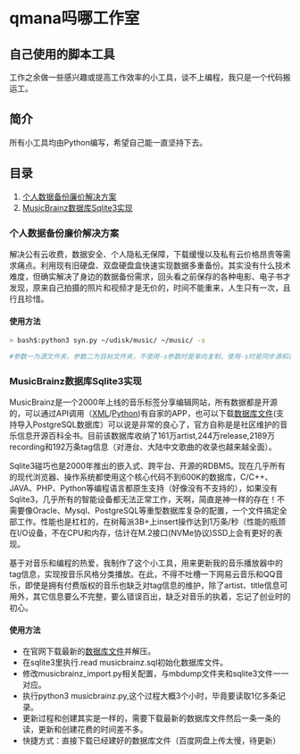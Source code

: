 # qmana吗哪工作室

## 自己使用的脚本工具
工作之余做一些感兴趣或提高工作效率的小工具，谈不上编程，我只是一个代码搬运工。

## 简介
所有小工具均由Python编写，希望自己能一直坚持下去。

## 目录
1. [个人数据备份廉价解决方案](#个人数据备份廉价解决方案)
2. [MusicBrainz数据库Sqlite3实现](#musicbrainz数据库sqlite3实现)

### 个人数据备份廉价解决方案

解决公有云收费，数据安全、个人隐私无保障，下载缓慢以及私有云价格昂贵等需求痛点。利用现有旧硬盘、双盘硬盘盒快速实现数据多重备份。其实没有什么技术难度，但确实解决了身边的数据备份需求，回头看之前保存的各种电影、电子书才发现，原来自己拍摄的照片和视频才是无价的，时间不能重来，人生只有一次，且行且珍惜。

#### 使用方法
```bash
> bash$:python3 syn.py ~/udisk/music/ ~/music/ -s

#参数一为源文件夹，参数二为目标文件夹，不使用-s参数时是单向复制，使用-s时是同步源和目标文件夹，慎用！
```


### MusicBrainz数据库Sqlite3实现

MusicBrainz是一个2000年上线的音乐标签分享编辑网站，所有数据都是开源的，可以通过API调用（[XML](https://musicbrainz.org/doc/Development/XML_Web_Service/Version_2)/[Python](https://python-musicbrainzngs.readthedocs.io/en/v0.7.1/))有自家的APP，也可以下载[数据库文件](https://musicbrainz.org/doc/MusicBrainz_Database/Download)(支持导入PostgreSQL数据库）可以说是非常的良心了，官方自称是是社区维护的音乐信息开源百科全书。目前该数据库收纳了161万artist,244万release,2189万recording和192万条tag信息（对港台、大陆中文歌曲的收录也越来越全面）。

Sqlite3碰巧也是2000年推出的嵌入式、跨平台、开源的RDBMS。现在几乎所有的现代浏览器、操作系统都使用这个核心代码不到600K的数据库，C/C++、JAVA、PHP、Python等编程语言都原生支持（好像没有不支持的），如果没有Sqlite3，几乎所有的智能设备都无法正常工作，天啊，简直是神一样的存在！不需要像Oracle、Mysql、PostgreSQL等重型数据库复杂的配置，一个文件搞定全部工作。性能也是杠杠的，在树莓派3B+上insert操作达到1万条/秒（性能的瓶颈在I/O设备，不在CPU和内存，估计在M.2接口(NVMe协议)SSD上会有更好的表现。

基于对音乐和编程的热爱，我制作了这个小工具，用来更新我的音乐播放器中的tag信息，实现按音乐风格分类播放。在此，不得不吐槽一下网易云音乐和QQ音乐，即使是拥有付费版权的音乐也缺乏对tag信息的维护，除了artist、title信息可用外，其它信息要么不完整，要么错误百出，缺乏对音乐的执着，忘记了创业时的初心。

#### 使用方法
* 在官网下载最新的[数据库文件](https://musicbrainz.org/doc/MusicBrainz_Database/Download)并解压。
* 在sqlite3里执行.read musicbrainz.sql初始化数据库文件。
* 修改musicbrainz_import.py相关配置，与mbdump文件夹和sqlite3文件一一对应。
* 执行python3 musicbrainz.py,这个过程大概3个小时，毕竟要读取1亿多条记录。
* 更新过程和创建其实是一样的，需要下载最新的数据库文件然后一条一条的读，更新和创建花费的时间差不多。
* 快捷方式：直接下载已经建好的数据库文件（百度网盘上传太慢，待更新）





